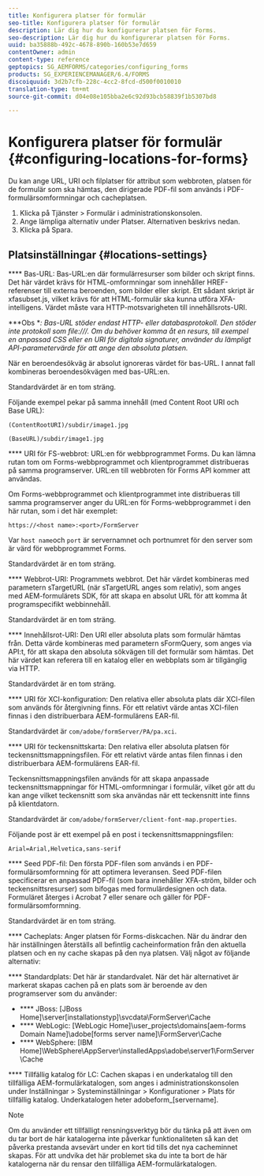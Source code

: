 ```yaml
---
title: Konfigurera platser för formulär
seo-title: Konfigurera platser för formulär
description: Lär dig hur du konfigurerar platsen för Forms.
seo-description: Lär dig hur du konfigurerar platsen för Forms.
uuid: ba35888b-492c-4678-890b-160b53e7d659
contentOwner: admin
content-type: reference
geptopics: SG_AEMFORMS/categories/configuring_forms
products: SG_EXPERIENCEMANAGER/6.4/FORMS
discoiquuid: 3d2b7cfb-228c-4cc2-8fcd-d500f0010010
translation-type: tm+mt
source-git-commit: d04e08e105bba2e6c92d93bcb58839f1b5307bd8

---
```



# Konfigurera platser för formulär {#configuring-locations-for-forms}

Du kan ange URL, URI och filplatser för attribut som webbroten, platsen för de formulär som ska hämtas, den dirigerade PDF-fil som används i PDF-formulärsomformningar och cacheplatsen.

1. Klicka på Tjänster > Formulär i administrationskonsolen.
1. Ange lämpliga alternativ under Platser. Alternativen beskrivs nedan.
1. Klicka på Spara.

## Platsinställningar {#locations-settings}

**** Bas-URL: Bas-URL:en där formulärresurser som bilder och skript finns. Det här värdet krävs för HTML-omformningar som innehåller HREF-referenser till externa beroenden, som bilder eller skript. Ett sådant skript är xfasubset.js, vilket krävs för att HTML-formulär ska kunna utföra XFA-intelligens. Värdet måste vara HTTP-motsvarigheten till innehållsrots-URI.

***Obs **: Bas-URL stöder endast HTTP- eller databasprotokoll. Den stöder inte protokoll som file:///. Om du behöver komma åt en resurs, till exempel en anpassad CSS eller en URI för digitala signaturer, använder du lämpligt API-parametervärde för att ange den absoluta platsen.*

När en beroendesökväg är absolut ignoreras värdet för bas-URL. I annat fall kombineras beroendesökvägen med bas-URL:en.

Standardvärdet är en tom sträng.

Följande exempel pekar på samma innehåll (med Content Root URI och Base URL):

`(ContentRootURI)/subdir/image1.jpg`

`(BaseURL)/subdir/image1.jpg`

**** URI för FS-webbrot: URL:en för webbprogrammet Forms. Du kan lämna rutan tom om Forms-webbprogrammet och klientprogrammet distribueras på samma programserver. URL:en till webbroten för Forms API kommer att användas.

Om Forms-webbprogrammet och klientprogrammet inte distribueras till samma programserver anger du URL:en för Forms-webbprogrammet i den här rutan, som i det här exemplet:

`https://<host name>:<port>/FormServer`

Var `host name`och `port` är servernamnet och portnumret för den server som är värd för webbprogrammet Forms.

Standardvärdet är en tom sträng.

**** Webbrot-URI: Programmets webbrot. Det här värdet kombineras med parametern sTargetURL (när sTargetURL anges som relativ), som anges med AEM-formulärets SDK, för att skapa en absolut URL för att komma åt programspecifikt webbinnehåll.

Standardvärdet är en tom sträng.

**** Innehållsrot-URI: Den URI eller absoluta plats som formulär hämtas från. Detta värde kombineras med parametern sFormQuery, som anges via API:t, för att skapa den absoluta sökvägen till det formulär som hämtas. Det här värdet kan referera till en katalog eller en webbplats som är tillgänglig via HTTP.

Standardvärdet är en tom sträng.

**** URI för XCI-konfiguration: Den relativa eller absoluta plats där XCI-filen som används för återgivning finns. För ett relativt värde antas XCI-filen finnas i den distribuerbara AEM-formulärens EAR-fil.

Standardvärdet är `com/adobe/formServer/PA/pa.xci`.

**** URI för teckensnittskarta: Den relativa eller absoluta platsen för teckensnittsmappningsfilen. För ett relativt värde antas filen finnas i den distribuerbara AEM-formulärens EAR-fil.

Teckensnittsmappningsfilen används för att skapa anpassade teckensnittsmappningar för HTML-omformningar i formulär, vilket gör att du kan ange vilket teckensnitt som ska användas när ett teckensnitt inte finns på klientdatorn.

Standardvärdet är `com/adobe/formServer/client-font-map.properties`.

Följande post är ett exempel på en post i teckensnittsmappningsfilen:

`Arial=Arial,Helvetica,sans-serif`

**** Seed PDF-fil: Den första PDF-filen som används i en PDF-formulärsomformning för att optimera leveransen. Seed PDF-filen specificerar en anpassad PDF-fil (som bara innehåller XFA-ström, bilder och teckensnittsresurser) som bifogas med formulärdesignen och data. Formuläret återges i Acrobat 7 eller senare och gäller för PDF-formulärsomformning.

Standardvärdet är en tom sträng.

**** Cacheplats: Anger platsen för Forms-diskcachen. När du ändrar den här inställningen återställs all befintlig cacheinformation från den aktuella platsen och en ny cache skapas på den nya platsen. Välj något av följande alternativ:

**** Standardplats: Det här är standardvalet. När det här alternativet är markerat skapas cachen på en plats som är beroende av den programserver som du använder:

* **** JBoss: [JBoss Home]\server\[installationstyp]\svcdata\FormServer\Cache
* **** WebLogic: [WebLogic Home]\user_projects\domains\[aem-forms Domain Name]\adobe\[forms server name]\FormServer\Cache
* **** WebSphere: [IBM Home]\WebSphere\AppServer\installedApps\adobe\server1\FormServer\Cache

**** Tillfällig katalog för LC: Cachen skapas i en underkatalog till den tillfälliga AEM-formulärkatalogen, som anges i administrationskonsolen under Inställningar > Systeminställningar > Konfigurationer > Plats för tillfällig katalog. Underkatalogen heter adobeform_[servername].

>[!NOTE]
>
>Om du använder ett tillfälligt rensningsverktyg bör du tänka på att även om du tar bort de här katalogerna inte påverkar funktionaliteten så kan det påverka prestanda avsevärt under en kort tid tills det nya cacheminnet skapas. För att undvika det här problemet ska du inte ta bort de här katalogerna när du rensar den tillfälliga AEM-formulärkatalogen.

